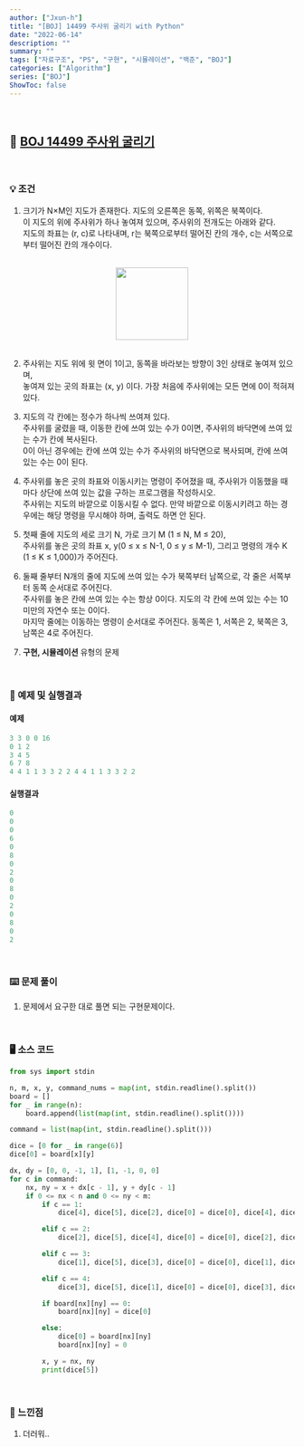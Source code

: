 ```yaml
---
author: ["Jxun-h"]
title: "[BOJ] 14499 주사위 굴리기 with Python"
date: "2022-06-14"
description: ""
summary: ""
tags: ["자료구조", "PS", "구현", "시뮬레이션", "백준", "BOJ"]
categories: ["Algorithm"]
series: ["BOJ"]
ShowToc: false
---
```


<br>

## 📌 <a href="https://www.acmicpc.net/problem/14499" target="_blank">BOJ 14499 주사위 굴리기</a>

<br>

### 💡 조건

1.  크기가 N×M인 지도가 존재한다. 지도의 오른쪽은 동쪽, 위쪽은 북쪽이다.  
    이 지도의 위에 주사위가 하나 놓여져 있으며, 주사위의 전개도는 아래와 같다.  
    지도의 좌표는 (r, c)로 나타내며, r는 북쪽으로부터 떨어진 칸의 개수, c는 서쪽으로부터 떨어진 칸의 개수이다.

<br>
<center><img src='/14499.png' width='128' /></center>
<br>

2.  주사위는 지도 위에 윗 면이 1이고, 동쪽을 바라보는 방향이 3인 상태로 놓여져 있으며,  
    놓여져 있는 곳의 좌표는 (x, y) 이다. 가장 처음에 주사위에는 모든 면에 0이 적혀져 있다.

3.  지도의 각 칸에는 정수가 하나씩 쓰여져 있다.  
    주사위를 굴렸을 때, 이동한 칸에 쓰여 있는 수가 0이면, 주사위의 바닥면에 쓰여 있는 수가 칸에 복사된다.  
    0이 아닌 경우에는 칸에 쓰여 있는 수가 주사위의 바닥면으로 복사되며, 칸에 쓰여 있는 수는 0이 된다.

4.  주사위를 놓은 곳의 좌표와 이동시키는 명령이 주어졌을 때, 주사위가 이동했을 때 마다 상단에 쓰여 있는 값을 구하는 프로그램을 작성하시오.  
    주사위는 지도의 바깥으로 이동시킬 수 없다. 만약 바깥으로 이동시키려고 하는 경우에는 해당 명령을 무시해야 하며, 출력도 하면 안 된다.

5.  첫째 줄에 지도의 세로 크기 N, 가로 크기 M (1 ≤ N, M ≤ 20),  
    주사위를 놓은 곳의 좌표 x, y(0 ≤ x ≤ N-1, 0 ≤ y ≤ M-1), 그리고 명령의 개수 K (1 ≤ K ≤ 1,000)가 주어진다.

6.  둘째 줄부터 N개의 줄에 지도에 쓰여 있는 수가 북쪽부터 남쪽으로, 각 줄은 서쪽부터 동쪽 순서대로 주어진다.  
    주사위를 놓은 칸에 쓰여 있는 수는 항상 0이다. 지도의 각 칸에 쓰여 있는 수는 10 미만의 자연수 또는 0이다.  
    마지막 줄에는 이동하는 명령이 순서대로 주어진다. 동쪽은 1, 서쪽은 2, 북쪽은 3, 남쪽은 4로 주어진다.

10.  **구현, 시뮬레이션** 유형의 문제

<br>

### 🔖 예제 및 실행결과

#### 예제

```py
3 3 0 0 16
0 1 2
3 4 5
6 7 8
4 4 1 1 3 3 2 2 4 4 1 1 3 3 2 2
```

#### 실행결과

```py
0
0
0
6
0
8
0
2
0
8
0
2
0
8
0
2
```

<br>

### ⌨️ 문제 풀이

1.  문제에서 요구한 대로 풀면 되는 구현문제이다.


<br>

### 🖥 소스 코드

```py
from sys import stdin

n, m, x, y, command_nums = map(int, stdin.readline().split())
board = []
for _ in range(n):
    board.append(list(map(int, stdin.readline().split())))

command = list(map(int, stdin.readline().split()))

dice = [0 for _ in range(6)]
dice[0] = board[x][y]

dx, dy = [0, 0, -1, 1], [1, -1, 0, 0]
for c in command:
    nx, ny = x + dx[c - 1], y + dy[c - 1]
    if 0 <= nx < n and 0 <= ny < m:
        if c == 1:
            dice[4], dice[5], dice[2], dice[0] = dice[0], dice[4], dice[5], dice[2]

        elif c == 2:
            dice[2], dice[5], dice[4], dice[0] = dice[0], dice[2], dice[5], dice[4]

        elif c == 3:
            dice[1], dice[5], dice[3], dice[0] = dice[0], dice[1], dice[5], dice[3]

        elif c == 4:
            dice[3], dice[5], dice[1], dice[0] = dice[0], dice[3], dice[5], dice[1]

        if board[nx][ny] == 0:
            board[nx][ny] = dice[0]

        else:
            dice[0] = board[nx][ny]
            board[nx][ny] = 0

        x, y = nx, ny
        print(dice[5])
```

<br>

### 💾 느낀점

1.  더러워..